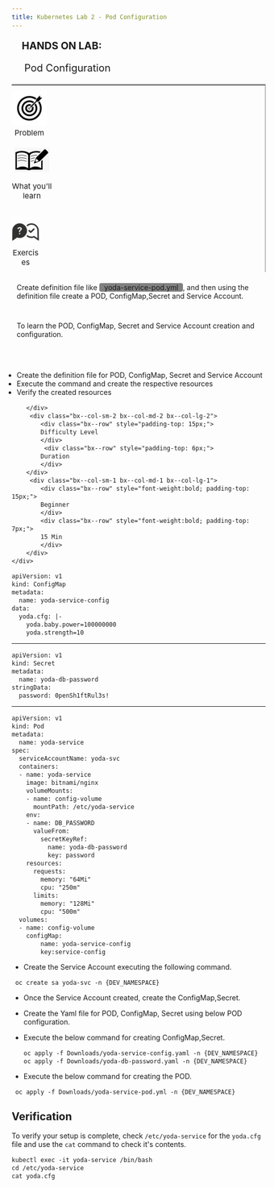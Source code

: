 ```yaml
---
title: Kubernetes Lab 2 - Pod Configuration
---
```



 <div style="border-bottom: 3px solid grey;">
        <div class="bx--row" style="padding-left:20px">
            <p class="bx--col" style="font-weight: bold;font-size: 20px;">HANDS ON LAB:</p><p class="bx--col" style="font-size: 20px;padding-left:5px;">Pod Configuration</p>
        </div>
    </div>
    <div class="bx--row">
        <div class="bx--col-sm-2 bx--col-md-2 bx--col-lg-2">
         <div id="slideshowNavigator" style="font-size:15px; text-align: center; border-right: 1px solid gray;">
            <div style="padding: 10px 0 10px 0px; width:70px">
                <img src="images/goal.png"/>
                Problem
            </div>
            <div style="padding: 10px 0 10px 0px;  width:80px; ">
                <img src="images/learn.png"/>
               <p> What you'll learn</p>
            </div>
            <div style="padding: 10px 0 10px 0px;  width:55px">
                <img src="images/faq.png"/>
                Exercises
            </div>
        </div>
        </div>
        <div class="bx--col-sm-7 bx--col-md-7 bx--col-lg-7">
            <div class="bx--row" style="padding: 22px 10px;">
            Create definition file like  <span style="padding: 0px 5px 0px 10px;background-color: grey;border-radius: 4px;"> yoda-service-pod.yml </span>, and then using the definition file create a POD, ConfigMap,Secret and Service Account.
            </div>
            <div class="bx--row" style="padding: 20px 0px 0px 10px;">
           To learn the POD, ConfigMap, Secret and Service Account creation and configuration. 
            </div>
            <div class="bx--row" style="padding: 50px 0px 0px 0px;">
            <ul style="padding-left: 10px; !important">
            <li>Create the definition file for POD, ConfigMap, Secret and Service Account</li>
            <li>Execute the command and create the respective resources</li>
            <li>Verify the created resources</li>
            </ul>
            </div>
           
        </div>
         <div class="bx--col-sm-2 bx--col-md-2 bx--col-lg-2">
            <div class="bx--row" style="padding-top: 15px;">
            Difficulty Level
            </div>
             <div class="bx--row" style="padding-top: 6px;">
            Duration
            </div>
        </div>
         <div class="bx--col-sm-1 bx--col-md-1 bx--col-lg-1">
            <div class="bx--row" style="font-weight:bold; padding-top: 15px;">
            Beginner
            </div>
            <div class="bx--row" style="font-weight:bold; padding-top: 7px;">
            15 Min
            </div>
        </div>
    </div>



<Accordion>
<AccordionItem title="Pod Configuration">

    
    apiVersion: v1
    kind: ConfigMap
    metadata:
      name: yoda-service-config
    data:
      yoda.cfg: |-
        yoda.baby.power=100000000
        yoda.strength=10
   
------------------------
    
    apiVersion: v1
    kind: Secret
    metadata:
      name: yoda-db-password
    stringData:
      password: 0penSh1ftRul3s!
    
------------------------
    
    apiVersion: v1
    kind: Pod
    metadata:
      name: yoda-service
    spec:
      serviceAccountName: yoda-svc
      containers:
      - name: yoda-service
        image: bitnami/nginx
        volumeMounts:
        - name: config-volume
          mountPath: /etc/yoda-service
        env:
        - name: DB_PASSWORD
          valueFrom:
            secretKeyRef:
              name: yoda-db-password
              key: password
        resources:
          requests:
            memory: "64Mi"
            cpu: "250m"
          limits:
            memory: "128Mi"
            cpu: "500m"
      volumes:
      - name: config-volume
        configMap:
            name: yoda-service-config
            key:service-config
    
</AccordionItem>
</Accordion>


- Create the Service Account executing the following command.

 ```shell script
  oc create sa yoda-svc -n {DEV_NAMESPACE}
  ```

- Once the Service Account created, create the ConfigMap,Secret.

- Create the Yaml file for POD, ConfigMap, Secret using below POD configuration.

- Execute the below command for creating ConfigMap,Secret.

  ```shell script
  oc apply -f Downloads/yoda-service-config.yaml -n {DEV_NAMESPACE}
  oc apply -f Downloads/yoda-db-password.yaml -n {DEV_NAMESPACE}
  ```  
- Execute the below command for creating the POD.

 ```shell script
  oc apply -f Downloads/yoda-service-pod.yml -n {DEV_NAMESPACE}
  ``` 
  
## Verification

To verify your setup is complete, check `/etc/yoda-service` for the `yoda.cfg` file and use the `cat` command to check it's contents.

```
kubectl exec -it yoda-service /bin/bash
cd /etc/yoda-service
cat yoda.cfg
```